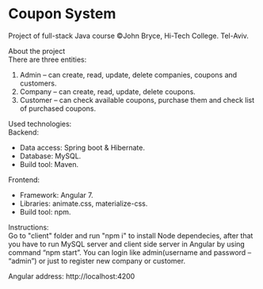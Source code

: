 # Coupon System
Project of full-stack Java  course ©John Bryce, Hi-Tech College. Tel-Aviv.

About the project    
There are three entities:
1. Admin – can create, read, update, delete companies, coupons and customers.
2. Company – can create, read, update, delete coupons.
2. Customer – can check available coupons, purchase them and check list of purchased coupons.

Used technologies:  
Backend: 
- Data access: Spring boot & Hibernate.
- Database: MySQL.
- Build tool: Maven.

Frontend:
- Framework: Angular 7.
- Libraries: animate.css, materialize-css.
- Build tool: npm.

Instructions:  
Go to "client" folder and run "npm i" to install Node dependecies, after that you have to run MySQL server and client side server in Angular by using command “npm start”. You can login like admin(username and password – “admin”) or just to register new company or customer.

Angular address: http://localhost:4200  
